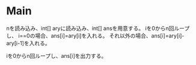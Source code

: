# Main
nを読み込み、int[] aryに読み込み、int[] ansを用意する。
iを0からn回ループし、
i==0の場合、ans[i]=ary[i]を入れる。
それ以外の場合、ans[i]=ary[i]-ary[i-1]を入れる。

iを0からn回ループし、ans[i]を出力する。
